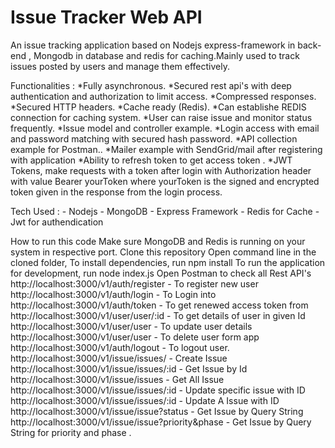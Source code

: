 # Issue Tracker Web API

An issue tracking application based on Nodejs express-framework in back-end , Mongodb in database and redis for caching.Mainly used to track issues posted by users and manage them effectively.

Functionalities :
    *Fully asynchronous.
    *Secured rest api's with deep authentication and authorization to limit access.
    *Compressed responses.
    *Secured HTTP headers.
    *Cache ready (Redis).
    *Can establishe REDIS connection for caching system.
    *User can raise issue and monitor status frequently.
    *Issue model and controller example.
    *Login access with email and password matching with secured hash password.
    *API collection example for Postman..
    *Mailer example with SendGrid/mail after registering with application
    *Ability to refresh token to get access token .
    *JWT Tokens, make requests with a token after login with Authorization header with value Bearer yourToken where yourToken is the signed and encrypted token given in the response from the login process.
 
Tech Used :
    - Nodejs
    - MongoDB
    - Express Framework
    - Redis for Cache
    - Jwt for authendication
    
How to run this code
  Make sure MongoDB and Redis is running on your system in respective port.
  Clone this repository
  Open command line in the cloned folder,
    To install dependencies, run npm install
    To run the application for development, run node index.js
  Open Postman to check all Rest API's 
    http://localhost:3000/v1/auth/register    - To register new user
    http://localhost:3000/v1/auth/login       - To Login into 
    http://localhost:3000/v1/auth/token       - To get renewed access token from 
    http://localhost:3000/v1/user/user/:id    - To get details of user in given Id 
    http://localhost:3000/v1/user/user        - To update user details
    http://localhost:3000/v1/user/user        - To delete user form app
    http://localhost:3000/v1/auth/logout      - To logout user.
    http://localhost:3000/v1/issue/issues/    - Create Issue 
    http://localhost:3000/v1/issue/issues/:id - Get Issue by Id 
    http://localhost:3000/v1/issue/issues     - Get All Issue 
    http://localhost:3000/v1/issue/issues/:id - Update specific issue with ID
    http://localhost:3000/v1/issue/issues/:id - Update A Issue with ID
    http://localhost:3000/v1/issue/issue?status - Get Issue by Query String 
    http://localhost:3000/v1/issue/issue?priority&phase - Get Issue by Query String for priority and phase .
    

